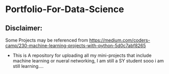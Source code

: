 # Portfolio-For-Data-Science

## Disclaimer:
Some Projects may be referenced from https://medium.com/coders-camp/230-machine-learning-projects-with-python-5d0c7abf8265

-  This is A repository for uploading all my mini-projects that include machine learning or nueral networking,
I am still a SY student sooo i am still learning....
